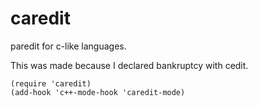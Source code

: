 # caredit

paredit for c-like languages.

This was made because I declared bankruptcy with cedit.

    (require 'caredit)
    (add-hook 'c++-mode-hook 'caredit-mode)
